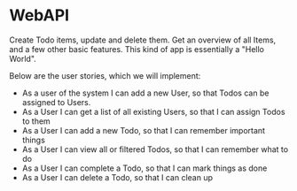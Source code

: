 # WebAPI
Create Todo items, update and delete them. Get an overview of all Items, and a few other basic features. This kind of app is essentially a "Hello World".


Below are the user stories, which we will implement:

- As a user of the system I can add a new User, so that Todos can be assigned to Users.
- As a User I can get a list of all existing Users, so that I can assign Todos to them
- As a User I can add a new Todo, so that I can remember important things
- As a User I can view all or filtered Todos, so that I can remember what to do
- As a User I can complete a Todo, so that I can mark things as done
- As a User I can delete a Todo, so that I can clean up

